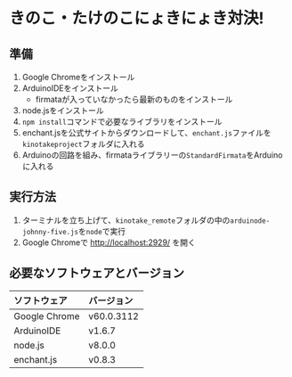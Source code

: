 # きのこ・たけのこにょきにょき対決!

## 準備

1. Google Chromeをインストール
2. ArduinoIDEをインストール
	- firmataが入っていなかったら最新のものをインストール
3. node.jsをインストール
4. `npm install`コマンドで必要なライブラリをインストール
5. enchant.jsを公式サイトからダウンロードして、`enchant.js`ファイルを`kinotakeproject`フォルダに入れる
6. Arduinoの回路を組み、firmataライブラリーの`StandardFirmata`をArduinoに入れる

## 実行方法

1. ターミナルを立ち上げて、`kinotake_remote`フォルダの中の`arduinode-johnny-five.js`を`node`で実行
2. Google Chromeで [http://localhost:2929/](http://localhost:2929/) を開く

## 必要なソフトウェアとバージョン

|   ソフトウェア  |  バージョン  |
|:--------------|:-----------|
| Google Chrome | v60.0.3112 |
| ArduinoIDE    | v1.6.7     |
| node.js       | v8.0.0     |
| enchant.js    | v0.8.3     |

